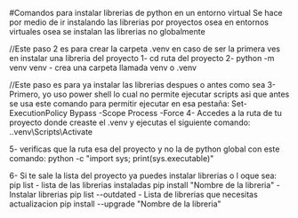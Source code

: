 #Comandos para instalar librerias de python en un entorno virtual
Se hace por medio de ir instalando las librerias por proyectos osea en entornos virtuales osea se instalan las librerias no globalmente

//Este paso 2 es para crear la carpeta .venv en caso de ser la primera ves en instalar una libreria del proyecto
1-
cd  ruta del proyecto
2-
python -m venv venv - crea una carpeta llamada venv o .venv

//Este paso es para ya instalar las librerias despues o antes como sea
3-
Primero, yo uso power shell lo cual no permite ejecutar scripts asi que antes se usa este comando para permitir ejecutar en esa pestaña: Set-ExecutionPolicy Bypass -Scope Process -Force
4-
Accedes a la ruta de tu proyecto donde creaste el .venv y ejecutas el siguiente comando: .\.venv\Scripts\Activate

5-
verificas que la ruta esa del proyecto y no la de python global con este comando: python -c "import sys; print(sys.executable)"

6-
Si te sale la lista del proyecto ya puedes instalar librerias o l oque sea: 
pip list - lista de las librerias instaladas
pip install "Nombre de la libreria" - Instalar librerias
pip list --outdated - Lista de librerias que necesitas actualizacion
pip install --upgrade "Nombre de la libreria"

